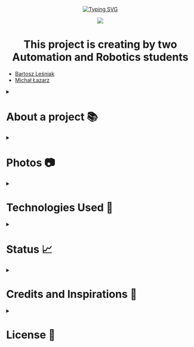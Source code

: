 <p align="center">
  <a href="https://git.io/typing-svg"><img src="https://readme-typing-svg.demolab.com?font=Fira+Code&size=25&pause=600&color=F7F7F7&width=435&lines=iLock+-    +Inteligent+Door+Lock" alt="Typing SVG" /></a>
</p>
<p align="center">
  <img src="https://github.com/iLock-Inteligent-Door-Lock/iLock-Inteligent-Door-Lock/blob/main/obraz_2023-07-19_210359785.png">
</p>

<h1 align="center"> This project is creating by two Automation and Robotics students </h1>

 - [Bartosz Leśniak](https://github.com/BartoszLesniak333)
 - [Michał Łazarz](https://github.com/miq312)

<details> 
    <summary><h1>About a project 📚</h1></summary>
    <p align="left">
      
</details>
<details> 
    <summary><h1>Photos 📷</h1></summary>
    <p align="left">
      
</details>
<details> 
    <summary><h1>Technologies Used 🤖</h1></summary>
    <p align="left">
      
</details>
<details> 
    <summary><h1>Status 📈</h1></summary>
    <p align="left">
      
</details>
<details> 
    <summary><h1>Credits and Inspirations 🏅</h1></summary>
    <p align="left"> 
</details>
<details> 
    <summary><h1>License 🎯</h1></summary>
    <p align="left">
      
</details>

